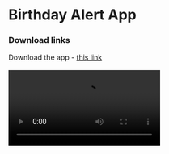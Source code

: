 # Birthday Alert App

### Download links

Download the app -
<a href="https://raw.githubusercontent.com/Shashitha-Ashan/Remind-me-app/main/apks/remindme.apk">this link</a>
<br><br>
<video src="https://github.com/Shashitha-Ashan/Remind-me-app/assets/118593149/21c8eda2-9dfb-401f-a340-f42f8ad4ff4b" controls>
  Your browser does not support the video tag.
</video>


